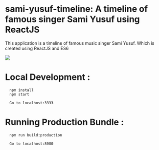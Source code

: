 # sami-yusuf-timeline: A timeline of famous singer Sami Yusuf using ReactJS

This application is a timeline of famous music singer Sami Yusuf. Which is created using ReactJS and ES6

![](https://s3-ap-southeast-1.amazonaws.com/s3freebucket/sami-yusuf-timeline/images/sami-yusuf-tumblr.jpg)

# Local Development :
```
  npm install
  npm start

  Go to localhost:3333

```  


# Running Production Bundle :
```
  npm run build:production  

  Go to localhost:8080

```  
